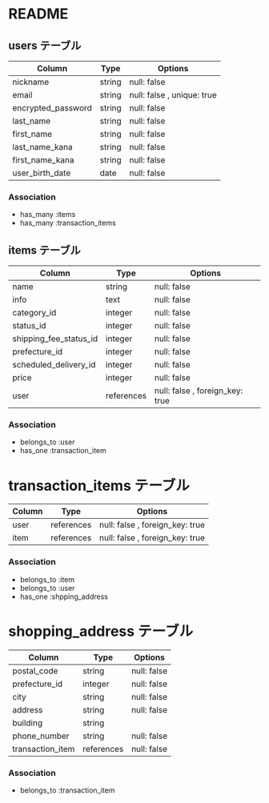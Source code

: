 # README

## users テーブル

| Column                | Type     | Options     |
| --------              | ------   | ----------- |
| nickname              | string   | null: false |
| email                 | string   | null: false , unique: true |
| encrypted_password    | string   | null: false |
| last_name             | string   | null: false |
| first_name            | string   | null: false |
| last_name_kana        | string   | null: false |
| first_name_kana       | string   | null: false |
| user_birth_date       | date     | null: false |

### Association
- has_many :items
- has_many :transaction_items

## items テーブル
<!-- imageカラムはActivestrageで実装する -->
<!-- プルダウンで選択する箇所はactive_hashを使い実装する -->

| Column                 | Type       | Options     |
| ------                 | ------     | ----------- |
| name                   | string     | null: false |
| info                   | text       | null: false |
| category_id            | integer    | null: false |
| status_id              | integer    | null: false |
| shipping_fee_status_id | integer    | null: false |
| prefecture_id          | integer    | null: false |
| scheduled_delivery_id  | integer    | null: false |
| price                  | integer    | null: false |
| user                   | references | null: false , foreign_key: true |

### Association
- belongs_to :user
- has_one :transaction_item


# transaction_items テーブル

| Column           | Type   | Options     |
| ------           | ------ | ----------- |
| user             | references | null: false , foreign_key: true |
| item             | references | null: false , foreign_key: true |


### Association
- belongs_to :item
- belongs_to :user
- has_one :shpping_address


# shopping_address テーブル

| Column           | Type       | Options     |
| ------           | ------     | ----------- |
| postal_code      | string     | null: false |
| prefecture_id    | integer    | null: false |
| city             | string     | null: false |
| address          | string     | null: false |
| building         | string     |
| phone_number     | string     | null: false |
| transaction_item | references | null: false |

### Association
- belongs_to :transaction_item

